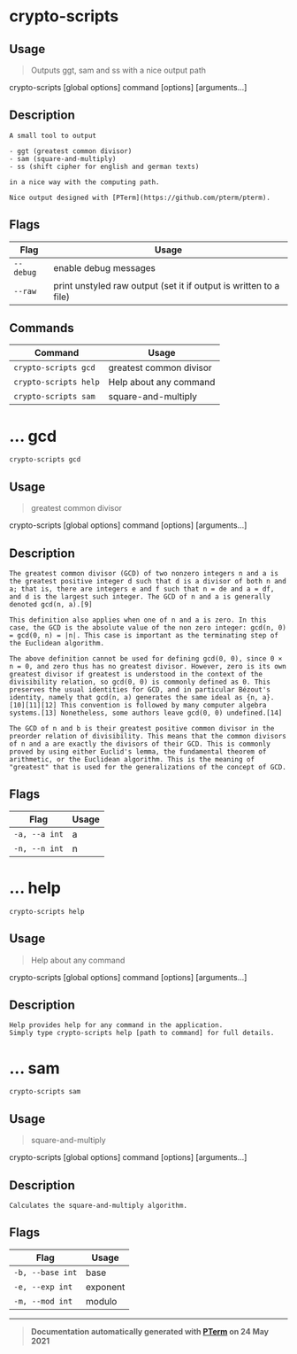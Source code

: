 # crypto-scripts

## Usage
> Outputs ggt, sam and ss with a nice output path

crypto-scripts [global options] command [options] [arguments...]

## Description

```
A small tool to output

- ggt (greatest common divisor)
- sam (square-and-multiply)
- ss (shift cipher for english and german texts)

in a nice way with the computing path.

Nice output designed with [PTerm](https://github.com/pterm/pterm).
```

## Flags
|Flag|Usage|
|----|-----|
|`--debug`|enable debug messages|
|`--raw`|print unstyled raw output (set it if output is written to a file)|

## Commands
|Command|Usage|
|-------|-----|
|`crypto-scripts gcd`|greatest common divisor|
|`crypto-scripts help`|Help about any command|
|`crypto-scripts sam`|square-and-multiply|
# ... gcd
`crypto-scripts gcd`

## Usage
> greatest common divisor

crypto-scripts [global options] command [options] [arguments...]

## Description

```
The greatest common divisor (GCD) of two nonzero integers n and a is the greatest positive integer d such that d is a divisor of both n and a; that is, there are integers e and f such that n = de and a = df, and d is the largest such integer. The GCD of n and a is generally denoted gcd(n, a).[9]

This definition also applies when one of n and a is zero. In this case, the GCD is the absolute value of the non zero integer: gcd(n, 0) = gcd(0, n) = |n|. This case is important as the terminating step of the Euclidean algorithm.

The above definition cannot be used for defining gcd(0, 0), since 0 × n = 0, and zero thus has no greatest divisor. However, zero is its own greatest divisor if greatest is understood in the context of the divisibility relation, so gcd(0, 0) is commonly defined as 0. This preserves the usual identities for GCD, and in particular Bézout's identity, namely that gcd(n, a) generates the same ideal as {n, a}.[10][11][12] This convention is followed by many computer algebra systems.[13] Nonetheless, some authors leave gcd(0, 0) undefined.[14]

The GCD of n and b is their greatest positive common divisor in the preorder relation of divisibility. This means that the common divisors of n and a are exactly the divisors of their GCD. This is commonly proved by using either Euclid's lemma, the fundamental theorem of arithmetic, or the Euclidean algorithm. This is the meaning of "greatest" that is used for the generalizations of the concept of GCD.
```

## Flags
|Flag|Usage|
|----|-----|
|`-a, --a int`|a|
|`-n, --n int`|n|
# ... help
`crypto-scripts help`

## Usage
> Help about any command

crypto-scripts [global options] command [options] [arguments...]

## Description

```
Help provides help for any command in the application.
Simply type crypto-scripts help [path to command] for full details.
```
# ... sam
`crypto-scripts sam`

## Usage
> square-and-multiply

crypto-scripts [global options] command [options] [arguments...]

## Description

```
Calculates the square-and-multiply algorithm.
```

## Flags
|Flag|Usage|
|----|-----|
|`-b, --base int`|base|
|`-e, --exp int`|exponent|
|`-m, --mod int`|modulo|


---
> **Documentation automatically generated with [PTerm](https://github.com/pterm/cli-template) on 24 May 2021**
